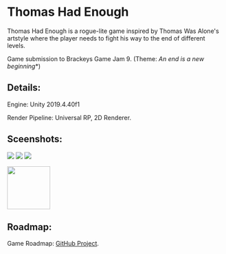 # Thomas Had Enough
Thomas Had Enough is a rogue-lite game inspired by Thomas Was Alone's artstyle where the player needs to fight his way to the end of different levels.

Game submission to Brackeys Game Jam 9. (Theme: *An end is a new beginning**)

## Details:
Engine: Unity 2019.4.40f1

Render Pipeline: Universal RP, 2D Renderer.

## Sceenshots:
![](https://user-images.githubusercontent.com/85254326/219933938-e1938fd0-cc9d-40db-8ea8-a7f441f1e782.png)
![](https://user-images.githubusercontent.com/85254326/219933947-ecfe502e-a6e1-4902-8b20-d2441f0f3f49.png)
![](https://user-images.githubusercontent.com/85254326/219933960-400cf867-066f-4b02-a07d-af8ae751e922.png)

<img src="https://user-images.githubusercontent.com/85254326/219933978-1c9ffb38-5ea2-46e9-9bd8-d6678654d71e.png" width=100>

## Roadmap:
Game Roadmap: [GitHub Project](https://github.com/Thev2Andy/ThomasHadEnough/projects/1).
